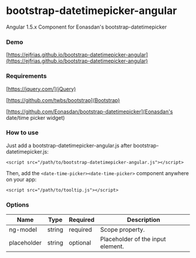 # bootstrap-datetimepicker-angular
Angular 1.5.x Component for Eonasdan's bootstrap-datetimepicker


### Demo
[https://ejfrias.github.io/bootstrap-datetimepicker-angular](https://ejfrias.github.io/bootstrap-datetimepicker-angular)


### Requirements
[https://jquery.com/](jQuery)

[https://github.com/twbs/bootstrap](Bootstrap)

[https://github.com/Eonasdan/bootstrap-datetimepicker](Eonasdan's date/time picker widget)


### How to use
Just add a bootstrap-datetimepicker-angular.js after bootstrap-datetimepicker.js:
```
<script src="/path/to/bootstrap-datetimepicker-angular.js"></script>
```

Then, add the `<date-time-picker><date-time-picker>` component anywhere on your app:
```
<script src="/path/to/tooltip.js"></script>
```


### Options

Name | Type | Required | Description
---- | ---- | ------- | -----------
ng-model | string | required | Scope property.
placeholder | string | optional | Placeholder of the input element.
